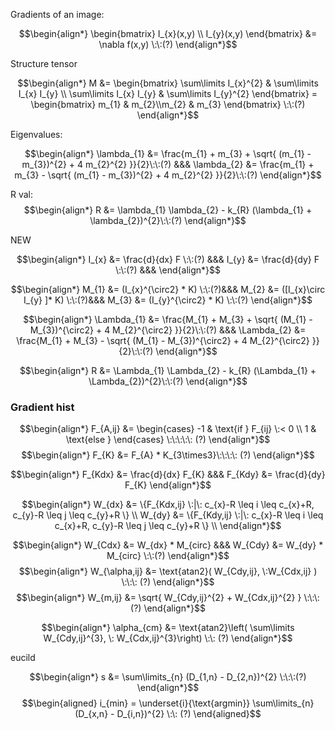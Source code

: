 
Gradients of an image:

$$\begin{align*}
   \begin{bmatrix} I_{x}(x,y) \\ I_{y}(x,y) \end{bmatrix} &= \nabla f(x,y) \:\:(?)
\end{align*}$$

Structure tensor

$$\begin{align*}
M &= \begin{bmatrix} \sum\limits I_{x}^{2} &  \sum\limits I_{x} I_{y} \\ \sum\limits I_{x} I_{y} & \sum\limits I_{y}^{2}  \end{bmatrix} =  \begin{bmatrix} m_{1} & m_{2}\\m_{2} & m_{3} \end{bmatrix} \:\:(?)
\end{align*}$$

Eigenvalues:

$$\begin{align*}
\lambda_{1} &= \frac{m_{1} + m_{3} + \sqrt{ (m_{1} - m_{3})^{2} + 4 m_{2}^{2} }}{2}\:\:(?) &&& \lambda_{2} &= \frac{m_{1} + m_{3} - \sqrt{ (m_{1} - m_{3})^{2} + 4 m_{2}^{2} }}{2}\:\:(?)
\end{align*}$$

R val:
$$\begin{align*}
R &= \lambda_{1} \lambda_{2} - k_{R} (\lambda_{1} + \lambda_{2})^{2}\:\:(?)
\end{align*}$$

NEW

$$\begin{align*}
I_{x} &= \frac{d}{dx} F \:\:(?) &&& I_{y} &= \frac{d}{dy} F \:\:(?) &&&
\end{align*}$$

$$\begin{align*}
M_{1} &= (I_{x}^{\circ2} * K)  \:\:(?)&&& M_{2} &= ([I_{x}\circ I_{y} ]* K)  \:\:(?)&&& M_{3} &= (I_{y}^{\circ2} * K) \:\:(?)
\end{align*}$$

$$\begin{align*}
\Lambda_{1} &= \frac{M_{1} + M_{3} + \sqrt{ (M_{1} - M_{3})^{\circ2} + 4 M_{2}^{\circ2} }}{2}\:\:(?)  &&& \Lambda_{2} &= \frac{M_{1} + M_{3} - \sqrt{ (M_{1} - M_{3})^{\circ2} + 4 M_{2}^{\circ2} }}{2}\:\:(?)
\end{align*}$$

$$\begin{align*}
R &= \Lambda_{1} \Lambda_{2} - k_{R} (\Lambda_{1} + \Lambda_{2})^{2}\:\:(?)
\end{align*}$$

### Gradient hist

$$\begin{align*}
F_{A,ij} &= \begin{cases}
    -1 & \text{if } F_{ij} \:< 0 \\
    1 & \text{else }
\end{cases} \:\:\:\:\: (?)
\end{align*}$$
$$\begin{align*}
F_{K} &= F_{A} * K_{3\times3}\:\:\:\: (?)
\end{align*}$$

$$\begin{align*}
F_{Kdx} &= \frac{d}{dx} F_{K} &&& F_{Kdy} &= \frac{d}{dy} F_{K}
\end{align*}$$

$$\begin{align*}
W_{dx} &= \{F_{Kdx,ij} \:|\: c_{x}-R \leq i \leq c_{x}+R, c_{y}-R \leq j \leq c_{y}+R \} \\
W_{dy} &= \{F_{Kdy,ij} \:|\: c_{x}-R \leq i \leq c_{x}+R, c_{y}-R \leq j \leq c_{y}+R \} \\
\end{align*}$$

$$\begin{align*}
W_{Cdx} &= W_{dx} * M_{circ} &&& W_{Cdy} &= W_{dy} * M_{circ} \:\:(?)
\end{align*}$$
$$\begin{align*}
W_{\alpha,ij} &= \text{atan2}( W_{Cdy,ij}, \:W_{Cdx,ij} ) \:\:\: (?)
\end{align*}$$
$$\begin{align*}
W_{m,ij} &= \sqrt{ W_{Cdy,ij}^{2} + W_{Cdx,ij}^{2} } \:\:\: (?)
\end{align*}$$

$$\begin{align*}
\alpha_{cm} &= \text{atan2}\left(  \sum\limits W_{Cdy,ij}^{3}, \: W_{Cdx,ij}^{3}\right) \:\: (?)
\end{align*}$$

eucild

$$\begin{align*}
s &= \sum\limits_{n} (D_{1,n} - D_{2,n})^{2} \:\:\:(?)
\end{align*}$$
$$\begin{aligned}
i_{min} = \underset{i}{\text{argmin}}   \sum\limits_{n} (D_{x,n} - D_{i,n})^{2} \:\: (?)
\end{aligned}$$